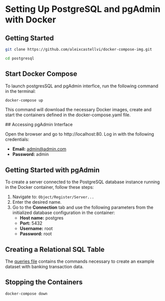 # Setting Up PostgreSQL and pgAdmin with Docker

## Getting Started

```bash
git clone https://github.com/aleixcastellvi/docker-compose-img.git
```

```bash
cd postgresql
```

## Start Docker Compose

To launch postgresSQL and pgAdmin interfice, run the following command in the terminal:

```bash
docker-compose up
```

This command will download the necessary Docker images, create and start the containers defined in the docker-compose.yaml file.

## Accessing pgAdmin Interface

Open the browser and go to http://localhost:80. Log in with the following credentials:

* **Email:** admin@admin.com
* **Password:** admin

## Getting Started with pgAdmin

To create a server connected to the PostgreSQL database instance running in the Docker container, follow these steps:

1. Navigate to: `Object/Register/Server...`
2. Enter the desired name.
3. Go to the __Connection__ tab and use the following parameters from the initialized database configuration in the container:
    * **Host name:** postgres
    * **Port:** 5432
    * **Username:** root
    * **Password:** root

## Creating a Relational SQL Table

The [queries file](./queries.sql) contains the commands necessary to create an example dataset with banking transaction data.

## Stopping the Containers

```bash
docker-compose down
```